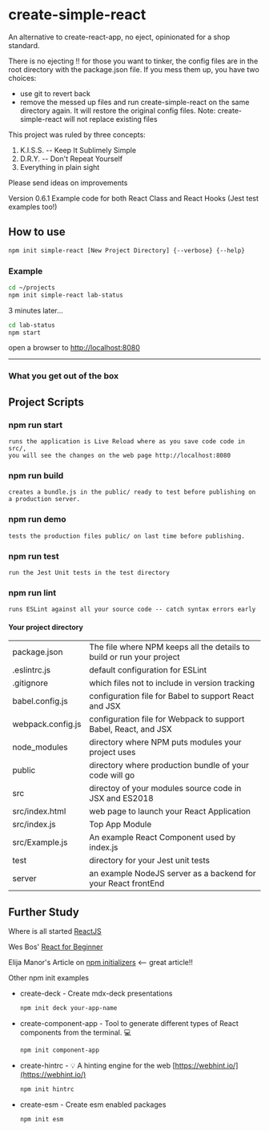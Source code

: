 # create-simple-react

An alternative to create-react-app, no eject, opinionated for a shop standard.

There is no ejecting !!  for those you want to tinker, the config files
are in the root directory with the package.json file.  If you mess them up, you have two choices:
- use git to revert back
- remove the messed up files and  run create-simple-react on the same directory again. It will restore
the original config files.
Note: create-simple-react will not replace existing files

This project was ruled by three concepts:

1. K.I.S.S. -- Keep It Sublimely Simple
2. D.R.Y. -- Don't Repeat Yourself
3. Everything in plain sight

Please send ideas on improvements

Version 0.6.1    Example code for both React Class and React Hooks (Jest test examples too!)


## How to use

```bash
npm init simple-react [New Project Directory] {--verbose} {--help}
```

### Example

```bash
cd ~/projects
npm init simple-react lab-status
```

   3 minutes later...

```bash
cd lab-status
npm start
```

   open a browser to [http://localhost:8080](http://localhost:8080)

------------------------------------------------------

### What you get out of the box

## Project Scripts

### npm run start

    runs the application is Live Reload where as you save code code in src/,
    you will see the changes on the web page http://localhost:8080

### npm run build

    creates a bundle.js in the public/ ready to test before publishing on a production server.

### npm run demo

    tests the production files public/ on last time before publishing.

### npm run test

    run the Jest Unit tests in the test directory

### npm run lint

    runs ESLint against all your source code -- catch syntax errors early

#### Your project directory

|                    |                                                                       |
| -----------------  | ----------------------------------------------------------------------|
| package.json       | The file where NPM keeps all the details to build or run your project |
| .eslintrc.js       | default configuration for ESLint |
| .gitignore         | which files not to include in version tracking |
| babel.config.js    | configuration file for Babel to support React and JSX |
| webpack.config.js  | configuration file for Webpack to support Babel, React, and JSX |
|   node_modules     | directory where NPM puts modules your project uses |
|   public           | directory where production bundle of your code will go |
|   src              | directoy of your modules source code in JSX and ES2018 |
|   src/index.html   | web page to launch your React Application |
|   src/index.js     | Top App Module |
|   src/Example.js   | An example React Component used by index.js |
|   test             | directory for your Jest unit tests |
|   server           | an example NodeJS server as a backend for your React frontEnd |

## Further Study

Where is all started [ReactJS](https://reactjs.org/)

Wes Bos' [React for Beginner](https://reactforbeginners.com/)

Elija Manor's Article on [npm initializers](https://elijahmanor.com/npm-init-initializer/)
<-- great article!!

Other npm init examples

- create-deck - Create mdx-deck presentations

   ```bash
   npm init deck your-app-name
   ```

- create-component-app - Tool to generate different types of React components from the terminal. 💻

   ```bash
   npm init component-app
   ```

- create-hintrc - 💡 A hinting engine for the web [https://webhint.io/](https://webhint.io/)

   ```bash
   npm init hintrc
   ```

- create-esm - Create esm enabled packages

   ```bash
   npm init esm
   ```
